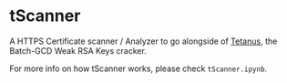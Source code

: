 # tScanner

A HTTPS Certificate scanner / Analyzer to go alongside of [Tetanus](https://github.com/ForeverAnApple/Tetanus), the Batch-GCD Weak RSA Keys cracker.

For more info on how tScanner works, please check `tScanner.ipynb`.
